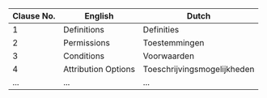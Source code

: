 | Clause No. | English | Dutch |
|------------|---------|-------|
| 1          | Definitions | Definities |
| 2          | Permissions | Toestemmingen |
| 3          | Conditions | Voorwaarden |
| 4          | Attribution Options | Toeschrijvingsmogelijkheden |
| ...        | ... | ... |
